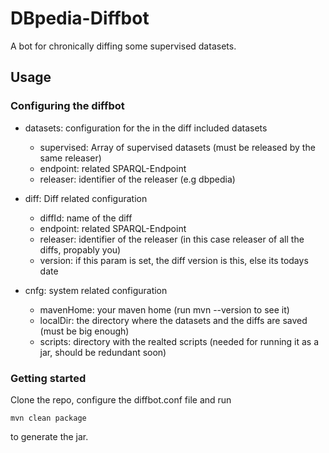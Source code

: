 # DBpedia-Diffbot

A bot for chronically diffing some supervised datasets.

## Usage

### Configuring the diffbot

* datasets: configuration for the in the diff included datasets
	- supervised: Array of supervised datasets (must be released by the same releaser)
	- endpoint: related SPARQL-Endpoint
	- releaser: identifier of the releaser (e.g dbpedia)

* diff: Diff related configuration
	- diffId: name of the diff
	- endpoint: related SPARQL-Endpoint
	- releaser: identifier of the releaser (in this case releaser of all the diffs, propably you)
	- version: if this param is set, the diff version is this, else its todays date

* cnfg: system related configuration
	- mavenHome: your maven home (run mvn --version to see it)
	- localDir: the directory where the datasets and the diffs are saved (must be big enough)
	- scripts: directory with the realted scripts (needed for running it as a jar, should be redundant soon)

### Getting started

Clone the repo, configure the diffbot.conf file and run 

```
mvn clean package
``` 
to generate the jar.
